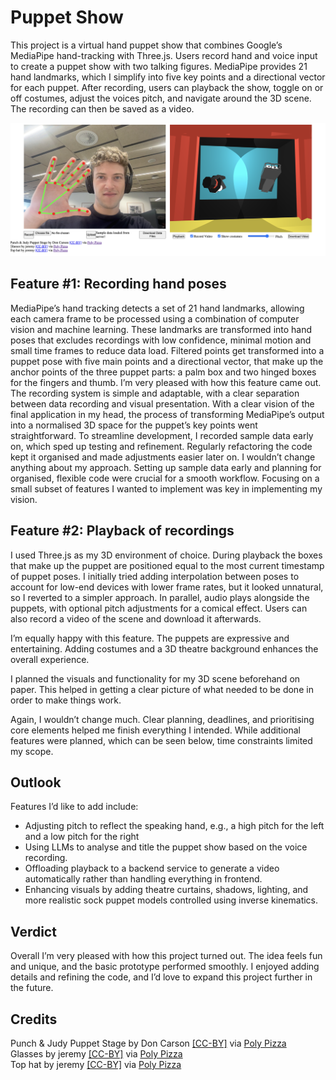 # Puppet Show

This project is a virtual hand puppet show that combines Google’s MediaPipe hand-tracking with Three.js. Users record hand and voice input to create a puppet show with two talking figures. MediaPipe provides 21 hand landmarks, which I simplify into five key points and a directional vector for each puppet. After recording, users can playback the show, toggle on or off costumes, adjust the voices pitch, and navigate around the 3D scene. The recording can then be saved as a video.

![hand_puppet.png](hand_puppet.png)

## Feature #1: Recording hand poses
MediaPipe’s hand tracking detects a set of 21 hand landmarks, allowing each camera frame to be processed using a combination of computer vision and machine learning. These landmarks are transformed into hand poses that excludes recordings with low confidence, minimal motion and small time frames to reduce data load. Filtered points get transformed into a puppet pose with five main points and a directional vector, that make up the anchor points of the three puppet parts: a palm box and two hinged boxes for the fingers and thumb.
I’m very pleased with how this feature came out. The recording system is simple and adaptable, with a clear separation between data recording and visual presentation.
With a clear vision of the final application in my head, the process of transforming MediaPipe’s output into a normalised 3D space for the puppet’s key points went straightforward. To streamline development, I recorded sample data early on, which sped up testing and refinement. Regularly refactoring the code kept it organised and made adjustments easier later on.
I wouldn’t change anything about my approach. Setting up sample data early and planning for organised, flexible code were crucial for a smooth workflow. Focusing on a small subset of features I wanted to implement was key in implementing my vision.

## Feature #2: Playback of recordings
I used Three.js as my 3D environment of choice. During playback the boxes that make up the puppet are positioned equal to the most current timestamp of puppet poses. I initially tried adding interpolation between poses to account for low-end devices with lower frame rates, but it looked unnatural, so I reverted to a simpler approach. In parallel, audio plays alongside the puppets, with optional pitch adjustments for a comical effect. Users can also record a video of the scene and download it afterwards.

I’m equally happy with this feature. The puppets are expressive and entertaining. Adding costumes and a 3D theatre background enhances the overall experience.

I planned the visuals and functionality for my 3D scene beforehand on paper. This helped in getting a clear picture of what needed to be done in order to make things work.

Again, I wouldn’t change much. Clear planning, deadlines, and prioritising core elements helped me finish everything I intended. While additional features were planned, which can be seen below, time constraints limited my scope.

## Outlook
Features I’d like to add include:
- Adjusting pitch to reflect the speaking hand, e.g., a high pitch for the left and a low pitch for the right
- Using LLMs to analyse and title the puppet show based on the voice recording.
- Offloading playback to a backend service to generate a video automatically rather than handling everything in frontend.
- Enhancing visuals by adding theatre curtains, shadows, lighting, and more realistic sock puppet models controlled using inverse kinematics.

## Verdict
Overall I’m very pleased with how this project turned out. The idea feels fun and unique, and the basic prototype performed smoothly. I enjoyed adding details and refining the code, and I’d love to expand this project further in the future.

## Credits

Punch & Judy Puppet Stage by Don Carson <a href="https://creativecommons.org/licenses/by/3.0/">[CC-BY]</a> via <a href="https://poly.pizza/m/1mDRXAZnGqC">Poly Pizza</a><br>
Glasses by jeremy <a href="https://creativecommons.org/licenses/by/3.0/">[CC-BY]</a> via <a href="https://poly.pizza/m/9i5mmOwt7cu">Poly Pizza</a><br>
Top hat by jeremy <a href="https://creativecommons.org/licenses/by/3.0/">[CC-BY]</a> via <a href="https://poly.pizza/m/e5kV1Y_cZJt">Poly Pizza</a>